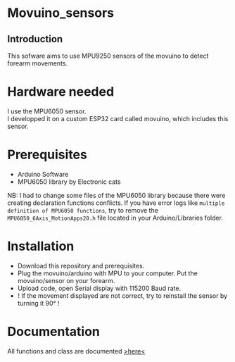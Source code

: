 # Movuino_sensors
## Introduction
This sofware aims to use MPU9250 sensors of the movuino to detect forearm movements.
# Hardware needed
I use the MPU6050 sensor.\
I developped it on a custom ESP32 card called movuino, which includes this sensor.
# Prerequisites
- Arduino Software
- MPU6050 library by Electronic cats

NB: I had to change some files of the MPU6050 library because there were creating declaration functions conflicts. If you have error logs like ```multiple definition of MPU6050 functions```, try to remove the `MPU6050_6Axis_MotionApps20.h` file located in your Arduino/Libraries folder.
# Installation

- Download this repository and prerequisites.
- Plug the movuino/arduino with MPU to your computer. Put the movuino/sensor on your forearm.
- Upload code, open Serial display with 115200 Baud rate.
- ! If the movement displayed are not correct, try to reinstall the sensor by turning it 90° !
# Documentation
All functions and class are documented [>here<](https://handterpret.github.io/Movuino_sensors/)
